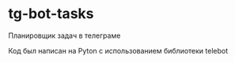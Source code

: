 # tg-bot-tasks
Планировщик задач в телеграме

Код был написан на Pyton с использованием библиотеки telebot
